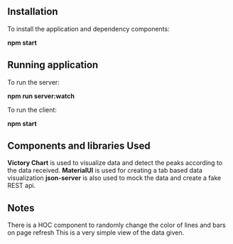 ## Installation 
To install the application and dependency components:

**npm start**

## Running application
To run the server:

**npm run server:watch**

To run the client:

**npm start**


## Components and libraries Used
**Victory Chart** is used to visualize data and detect the peaks according to the data received.
**MaterialUI** is used for creating a tab based data visualization
**json-server** is also used to mock the data and create a fake REST api.

## Notes
There is a HOC component to randomly change the color of lines and bars on page refresh
This is a very simple view of the data given.
